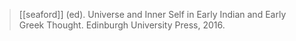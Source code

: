 > [[seaford]] (ed). Universe and Inner Self in Early Indian and Early Greek Thought. Edinburgh University Press, 2016.
